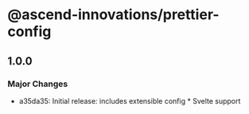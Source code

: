 # @ascend-innovations/prettier-config

## 1.0.0
### Major Changes

- a35da35: Initial release: includes extensible config \* Svelte support
